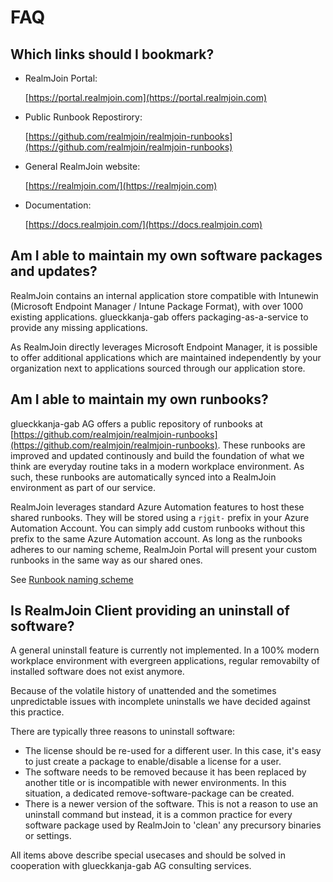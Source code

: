 # FAQ

## Which links should I bookmark?

*   RealmJoin Portal:

    [https://portal.realmjoin.com](https://portal.realmjoin.com)
*   Public Runbook Repostirory:

    [https://github.com/realmjoin/realmjoin-runbooks](https://github.com/realmjoin/realmjoin-runbooks)
*   General RealmJoin website:

    [https://realmjoin.com/](https://realmjoin.com)
*   Documentation:

    [https://docs.realmjoin.com/](https://docs.realmjoin.com)

## Am I able to maintain my own software packages and updates?

RealmJoin contains an internal application store compatible with Intunewin (Microsoft Endpoint Manager / Intune Package Format), with over 1000 existing applications. glueckkanja-gab offers packaging-as-a-service to provide any missing applications.

As RealmJoin directly leverages Microsoft Endpoint Manager, it is possible to offer additional applications which are maintained independently by your organization next to applications sourced through our application store.

## Am I able to maintain my own runbooks?

glueckkanja-gab AG offers a public repository of runbooks at [https://github.com/realmjoin/realmjoin-runbooks](https://github.com/realmjoin/realmjoin-runbooks). These runbooks are improved and updated continously and build the foundation of what we think are everyday routine taks in a modern workplace environment. As such, these runbooks are automatically synced into a RealmJoin environment as part of our service.

RealmJoin leverages standard Azure Automation features to host these shared runbooks. They will be stored using a `rjgit-` prefix in your Azure Automation Account. You can simply add custom runbooks without this prefix to the same Azure Automation account. As long as the runbooks adheres to our naming scheme, RealmJoin Portal will present your custom runbooks in the same way as our shared ones.

See [Runbook naming scheme](../runbooks/naming-conventions.md)

## Is RealmJoin Client providing an uninstall of software?

A general uninstall feature is currently not implemented. In a 100% modern workplace environment with evergreen applications, regular removabilty of installed software does not exist anymore.

Because of the volatile history of unattended and the sometimes unpredictable issues with incomplete uninstalls we have decided against this practice.

There are typically three reasons to uninstall software:

* The license should be re-used for a different user. In this case, it's easy to just create a package to enable/disable a license for a user.
* The software needs to be removed because it has been replaced by another title or is incompatible with newer environments. In this situation, a dedicated remove-software-package can be created.
* There is a newer version of the software. This is not a reason to use an uninstall command but instead, it is a common practice for every software package used by RealmJoin to 'clean' any precursory binaries or settings.

All items above describe special usecases and should be solved in cooperation with glueckkanja-gab AG consulting services.
